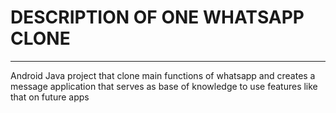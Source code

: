 # DESCRIPTION OF ONE WHATSAPP CLONE

---

Android Java project that clone main functions of whatsapp and creates a message application that serves as base of knowledge to use features like that on future apps


